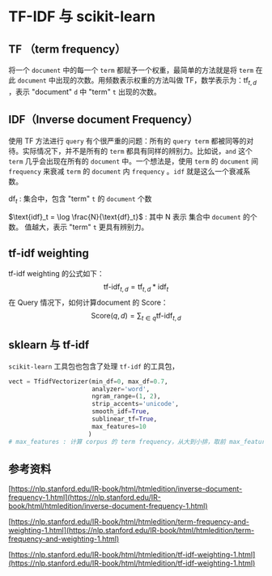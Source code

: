 # TF-IDF 与 scikit-learn



## TF （term frequency）

将一个 `document` 中的每一个 `term` 都赋予一个权重，最简单的方法就是将  `term` 在此 `document` 中出现的次数。用频数表示权重的方法叫做 TF，数学表示为：$\text{tf}_{t,d}$  ，表示 "document" `d` 中 "term" `t` 出现的次数。



## IDF（Inverse document Frequency）

使用 TF 方法进行 `query` 有个很严重的问题：所有的 `query term` 都被同等的对待。实际情况下，并不是所有的 `term` 都具有同样的辨别力。比如说，`and` 这个 `term` 几乎会出现在所有的 `document` 中。一个想法是，使用 `term` 的  `document` 间 `frequency` 来衰减 `term` 的 `document` 内 `frequency` 。`idf` 就是这么一个衰减系数。



$\text{df}_t$ : 集合中，包含 "term" `t` 的 `document` 个数

$\text{idf}_t = \log \frac{N}{\text{df}_t}$  : 其中 N 表示 集合中 `document` 的个数。  值越大，表示 "term" `t` 更具有辨别力。 



## tf-idf weighting

tf-idf weighting 的公式如下：
$$
\text{tf-idf}_{t,d} = \text{tf}_{t,d} *\text{idf}_t
$$
在 Query 情况下，如何计算document 的 Score：
$$
\text{Score}(q,d) = \sum_{t \in q} \text{tf-idf}_{t,d}
$$

## sklearn 与 tf-idf

`scikit-learn` 工具包也包含了处理 `tf-idf` 的工具包，

```python
vect = TfidfVectorizer(min_df=0, max_df=0.7,
                       analyzer='word',
                       ngram_range=(1, 2),
                       strip_accents='unicode',
                       smooth_idf=True,
                       sublinear_tf=True,
                       max_features=10
                      )
# max_features : 计算 corpus 的 term frequency，从大到小排，取前 max_features个。
```






## 参考资料

[https://nlp.stanford.edu/IR-book/html/htmledition/inverse-document-frequency-1.html](https://nlp.stanford.edu/IR-book/html/htmledition/inverse-document-frequency-1.html)

[https://nlp.stanford.edu/IR-book/html/htmledition/term-frequency-and-weighting-1.html](https://nlp.stanford.edu/IR-book/html/htmledition/term-frequency-and-weighting-1.html)

[https://nlp.stanford.edu/IR-book/html/htmledition/tf-idf-weighting-1.html](https://nlp.stanford.edu/IR-book/html/htmledition/tf-idf-weighting-1.html)



